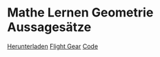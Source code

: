 # Mathe Lernen Geometrie Aussagesätze

[Herunterladen](https://github.com/thimblesd/mathe-lernen-geometrie-aussages-tze/blob/master/Mathe%C3%9Cben.exe?raw=true)
[Flight Gear](http://home.flightgear.org/)
[Code](https://github.com/thimblesd/mathe-lernen-geometrie-aussages-tze/blob/master/Mathe_%C3%BCben_code.cpp)
